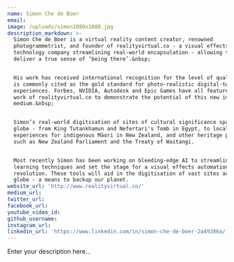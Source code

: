 ```yaml
---
name: Simon Che de Boer
email:
image: /uploads/simon1080x1080.jpg
description_markdown: >-
  Simon Che de Boer is a virtual reality content creator, renowned
  photogrammetrist, and founder of realityvirtual.co - a visual effects
  technology company streamlining real-world encapsulation - allowing them to
  deliver a true sense of ‘being there’.&nbsp;


  His work has received international recognition for the level of quality, and
  is commonly cited as the gold standard for photo-realistic digital-twin
  experiences. Forbes, NVIDIA, Autodesk and Epic Games have all featured the
  work of realityvirtual.co to demonstrate the potential of this new immersive
  medium.&nbsp;


  Simon’s real-world digitisation of sites of cultural significance span the
  globe - from King Tutankhamun and Nefertari's Tomb in Egypt, to local
  experiences for indigenous Māori in New Zealand, and other heritage projects
  such as New Zealand Parliament and the Treaty of Waitangi.


  Most recently Simon has been working on bleeding-edge AI to streamline deep
  learning techniques and set the stage for a visual effects automation
  revolution. These tools will aid in the digitisation of vast sites across the
  globe - a means to backup our planet.
website_url: 'http://www.realityvirtual.co/'
medium_url:
twitter_url:
facebook_url:
youtube_video_id:
github_username:
instagram_url:
linkedin_url: 'https://www.linkedin.com/in/simon-che-de-boer-2a49386a/'
---
```


Enter your description here...
